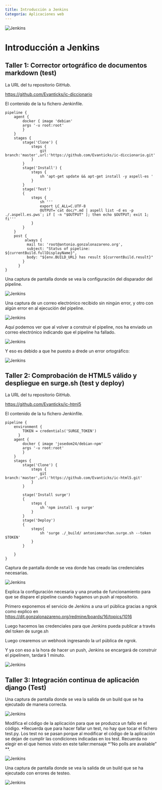 ```yaml
---
title: Introducción a Jenkins
Categoría: Aplicaciones web
---
```


![Jenkins](/images/jenkins-intro.png)

# Introducción a Jenkins

## Taller 1: Corrector ortográfico de documentos markdown (test)

La URL del tu repositorio GitHub.

https://github.com/Evanticks/ic-diccionario

El contenido de la tu fichero Jenkinfile.

```
pipeline {
    agent {
        docker { image 'debian'
        args '-u root:root'
        }
    }
    stages {
        stage('Clone') {
            steps {
                git branch:'master',url:'https://github.com/Evanticks/ic-diccionario.git'
            }
        }
        stage('Install') {
            steps {
                sh 'apt-get update && apt-get install -y aspell-es ' 
            }
        }
        stage('Test')
        {
            steps {
                sh '''
                export LC_ALL=C.UTF-8
                OUTPUT=`cat doc/*.md | aspell list -d es -p ./.aspell.es.pws`; if [ -n "$OUTPUT" ]; then echo $OUTPUT; exit 1; fi'''
            }
        }
    }
    post {
         always {
          mail to: 'root@antonio.gonzalonazareno.org',
          subject: "Status of pipeline: ${currentBuild.fullDisplayName}",
          body: "${env.BUILD_URL} has result ${currentBuild.result}"
        }
      }
}
```


Una captura de pantalla donde se vea la configuración del disparador del pipeline.


![Jenkins](/images/jenkins-taller-1-1.png)


Una captura de un correo electrónico recibido sin ningún error, y otro con algún error en al ejecución del pipeline.

![Jenkins](/images/jenkins-taller-1-2.png)

Aquí podemos ver que al volver a construir el pipeline, nos ha enviado un correo electrónico indicando que el pipeline ha fallado.

![Jenkins](/images/jenkins-taller-1-3.png)


Y eso es debido a que he puesto a drede un error ortográfico:

![Jenkins](/images/jenkins-taller-1-4.png)


## Taller 2: Comprobación de HTML5 válido y despliegue en surge.sh (test y deploy)

La URL del tu repositorio GitHub.

https://github.com/Evanticks/ic-html5

El contenido de la tu fichero Jenkinfile.

```
pipeline {
    environment {
        TOKEN = credentials('SURGE_TOKEN')
      }
    agent {
        docker { image 'josedom24/debian-npm'
        args '-u root:root'
        }
    }
    stages {
        stage('Clone') {
            steps {
                git branch:'master',url:'https://github.com/Evanticks/ic-html5.git'
            }
        }
        
        stage('Install surge')
        {
            steps {
                sh 'npm install -g surge'
            }
        }
        stage('Deploy')
        {
            steps{
                sh 'surge ./_build/ antoniomarchan.surge.sh --token $TOKEN'
            }
        }
        
    }
}
```

Captura de pantalla donde se vea donde has creado las credenciales necesarias.

![Jenkins](/images/jenkins-taller-2-1.png)

Explica la configuración necesaria y una prueba de funcionamiento para que se dispare el pipeline cuando hagamos un push al repositorio.


Primero exponemos el servicio de Jenkins a una url pública gracias a ngrok como explico en https://dit.gonzalonazareno.org/redmine/boards/16/topics/1016

Luego hacemos las credenciales para que Jenkins pueda publicar a través del token de surge.sh

Luego crearemos un webhook ingresando la url pública de ngrok.

Y ya con eso a la hora de hacer un push, Jenkins se encargará de construir el pipelinem, tardará 1 minuto.

![Jenkins](/images/jenkins-taller-2-2.gif)


## Taller 3: Integración continua de aplicación django (Test)


Una captura de pantalla donde se vea la salida de un build que se ha ejecutado de manera correcta.

![Jenkins](/images/jenkins-taller-3-3.png)

Modifica el código de la aplicación para que se produzca un fallo en el código. *Recuerda que para hacer fallar un test, no hay que tocar el fichero test.py. Los test no se pasan porque al modificar el código de la aplicación se dejan de cumplir las condiciones indicadas en los test. Recuerda no elegir en el que hemos visto en este taller:mensaje *“No polls are available” **.

![Jenkins](/images/jenkins-taller-3-4.png)


Una captura de pantalla donde se vea la salida de un build que se ha ejecutado con errores de testeo.


![Jenkins](/images/jenkins-taller-3-5.png)